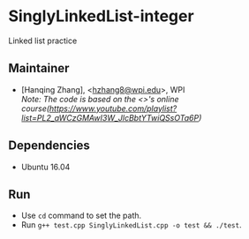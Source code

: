 # SinglyLinkedList-integer   
Linked list practice   
## Maintainer
- [Hanqing Zhang], <<hzhang8@wpi.edu>>, WPI   
*Note: The code is based on the <<mycodeschool>>'s online course(https://www.youtube.com/playlist?list=PL2_aWCzGMAwI3W_JlcBbtYTwiQSsOTa6P)*   
## Dependencies
- Ubuntu 16.04   
## Run
- Use `cd` command to set the path.
- Run `g++ test.cpp SinglyLinkedList.cpp -o test && ./test`.
